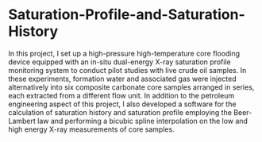 # Saturation-Profile-and-Saturation-History
In this project, I set up a high-pressure high-temperature core flooding device equipped with an in-situ dual-energy X-ray saturation profile monitoring system to conduct pilot studies with live crude oil samples. In these experiments, formation water and associated gas were injected alternatively into six composite carbonate core samples arranged in series, each extracted from a different flow unit. In addition to the petroleum engineering aspect of this project, I also developed a software for the calculation of saturation history and saturation profile employing the Beer-Lambert law and performing a bicubic spline interpolation on the low and high energy X-ray measurements of core samples. 
